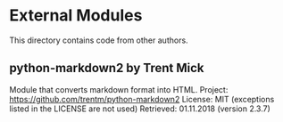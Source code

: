 # External Modules

This directory contains code from other authors.

## python-markdown2 by Trent Mick

Module that converts markdown format into HTML.
Project: https://github.com/trentm/python-markdown2
License: MIT (exceptions listed in the LICENSE are not used)
Retrieved: 01.11.2018 (version 2.3.7)




